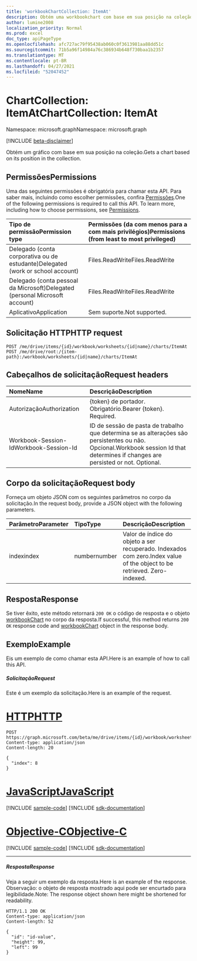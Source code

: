 ```yaml
---
title: 'workbookChartCollection: ItemAt'
description: Obtém uma workbookchart com base em sua posição na coleção.
author: lumine2008
localization_priority: Normal
ms.prod: excel
doc_type: apiPageType
ms.openlocfilehash: afc727ac79f95438ab060c0f3613981aa88dd51c
ms.sourcegitcommit: 71b5a96f14984a76c386934b648f730baa1b2357
ms.translationtype: MT
ms.contentlocale: pt-BR
ms.lasthandoff: 04/27/2021
ms.locfileid: "52047452"
---
```

# <a name="chartcollection-itemat"></a><span data-ttu-id="d522c-103">ChartCollection: ItemAt</span><span class="sxs-lookup"><span data-stu-id="d522c-103">ChartCollection: ItemAt</span></span>

<span data-ttu-id="d522c-104">Namespace: microsoft.graph</span><span class="sxs-lookup"><span data-stu-id="d522c-104">Namespace: microsoft.graph</span></span>

[!INCLUDE [beta-disclaimer](../../includes/beta-disclaimer.md)]

<span data-ttu-id="d522c-105">Obtém um gráfico com base em sua posição na coleção.</span><span class="sxs-lookup"><span data-stu-id="d522c-105">Gets a chart based on its position in the collection.</span></span>
## <a name="permissions"></a><span data-ttu-id="d522c-106">Permissões</span><span class="sxs-lookup"><span data-stu-id="d522c-106">Permissions</span></span>
<span data-ttu-id="d522c-p101">Uma das seguintes permissões é obrigatória para chamar esta API. Para saber mais, incluindo como escolher permissões, confira [Permissões](/graph/permissions-reference).</span><span class="sxs-lookup"><span data-stu-id="d522c-p101">One of the following permissions is required to call this API. To learn more, including how to choose permissions, see [Permissions](/graph/permissions-reference).</span></span>

|<span data-ttu-id="d522c-109">Tipo de permissão</span><span class="sxs-lookup"><span data-stu-id="d522c-109">Permission type</span></span>      | <span data-ttu-id="d522c-110">Permissões (da com menos para a com mais privilégios)</span><span class="sxs-lookup"><span data-stu-id="d522c-110">Permissions (from least to most privileged)</span></span>              |
|:--------------------|:---------------------------------------------------------|
|<span data-ttu-id="d522c-111">Delegado (conta corporativa ou de estudante)</span><span class="sxs-lookup"><span data-stu-id="d522c-111">Delegated (work or school account)</span></span> | <span data-ttu-id="d522c-112">Files.ReadWrite</span><span class="sxs-lookup"><span data-stu-id="d522c-112">Files.ReadWrite</span></span>    |
|<span data-ttu-id="d522c-113">Delegado (conta pessoal da Microsoft)</span><span class="sxs-lookup"><span data-stu-id="d522c-113">Delegated (personal Microsoft account)</span></span> | <span data-ttu-id="d522c-114">Files.ReadWrite</span><span class="sxs-lookup"><span data-stu-id="d522c-114">Files.ReadWrite</span></span>    |
|<span data-ttu-id="d522c-115">Aplicativo</span><span class="sxs-lookup"><span data-stu-id="d522c-115">Application</span></span> | <span data-ttu-id="d522c-116">Sem suporte.</span><span class="sxs-lookup"><span data-stu-id="d522c-116">Not supported.</span></span> |

## <a name="http-request"></a><span data-ttu-id="d522c-117">Solicitação HTTP</span><span class="sxs-lookup"><span data-stu-id="d522c-117">HTTP request</span></span>
<!-- { "blockType": "ignored" } -->
```http
POST /me/drive/items/{id}/workbook/worksheets/{id|name}/charts/ItemAt
POST /me/drive/root:/{item-path}:/workbook/worksheets/{id|name}/charts/ItemAt

```
## <a name="request-headers"></a><span data-ttu-id="d522c-118">Cabeçalhos de solicitação</span><span class="sxs-lookup"><span data-stu-id="d522c-118">Request headers</span></span>
| <span data-ttu-id="d522c-119">Nome</span><span class="sxs-lookup"><span data-stu-id="d522c-119">Name</span></span>       | <span data-ttu-id="d522c-120">Descrição</span><span class="sxs-lookup"><span data-stu-id="d522c-120">Description</span></span>|
|:---------------|:----------|
| <span data-ttu-id="d522c-121">Autorização</span><span class="sxs-lookup"><span data-stu-id="d522c-121">Authorization</span></span>  | <span data-ttu-id="d522c-p102">{token} de portador. Obrigatório.</span><span class="sxs-lookup"><span data-stu-id="d522c-p102">Bearer {token}. Required.</span></span> |
| <span data-ttu-id="d522c-124">Workbook-Session-Id</span><span class="sxs-lookup"><span data-stu-id="d522c-124">Workbook-Session-Id</span></span>  | <span data-ttu-id="d522c-p103">ID de sessão de pasta de trabalho que determina se as alterações são persistentes ou não. Opcional.</span><span class="sxs-lookup"><span data-stu-id="d522c-p103">Workbook session Id that determines if changes are persisted or not. Optional.</span></span>|

## <a name="request-body"></a><span data-ttu-id="d522c-127">Corpo da solicitação</span><span class="sxs-lookup"><span data-stu-id="d522c-127">Request body</span></span>
<span data-ttu-id="d522c-128">Forneça um objeto JSON com os seguintes parâmetros no corpo da solicitação.</span><span class="sxs-lookup"><span data-stu-id="d522c-128">In the request body, provide a JSON object with the following parameters.</span></span>

| <span data-ttu-id="d522c-129">Parâmetro</span><span class="sxs-lookup"><span data-stu-id="d522c-129">Parameter</span></span>    | <span data-ttu-id="d522c-130">Tipo</span><span class="sxs-lookup"><span data-stu-id="d522c-130">Type</span></span>   |<span data-ttu-id="d522c-131">Descrição</span><span class="sxs-lookup"><span data-stu-id="d522c-131">Description</span></span>|
|:---------------|:--------|:----------|
|<span data-ttu-id="d522c-132">index</span><span class="sxs-lookup"><span data-stu-id="d522c-132">index</span></span>|<span data-ttu-id="d522c-133">number</span><span class="sxs-lookup"><span data-stu-id="d522c-133">number</span></span>|<span data-ttu-id="d522c-p104">Valor de índice do objeto a ser recuperado. Indexados com zero.</span><span class="sxs-lookup"><span data-stu-id="d522c-p104">Index value of the object to be retrieved. Zero-indexed.</span></span>|

## <a name="response"></a><span data-ttu-id="d522c-136">Resposta</span><span class="sxs-lookup"><span data-stu-id="d522c-136">Response</span></span>

<span data-ttu-id="d522c-137">Se tiver êxito, este método retornará `200 OK` o código de resposta e o objeto [workbookChart](../resources/workbookchart.md) no corpo da resposta.</span><span class="sxs-lookup"><span data-stu-id="d522c-137">If successful, this method returns `200 OK` response code and [workbookChart](../resources/workbookchart.md) object in the response body.</span></span>

## <a name="example"></a><span data-ttu-id="d522c-138">Exemplo</span><span class="sxs-lookup"><span data-stu-id="d522c-138">Example</span></span>
<span data-ttu-id="d522c-139">Eis um exemplo de como chamar esta API.</span><span class="sxs-lookup"><span data-stu-id="d522c-139">Here is an example of how to call this API.</span></span>
##### <a name="request"></a><span data-ttu-id="d522c-140">Solicitação</span><span class="sxs-lookup"><span data-stu-id="d522c-140">Request</span></span>
<span data-ttu-id="d522c-141">Este é um exemplo da solicitação.</span><span class="sxs-lookup"><span data-stu-id="d522c-141">Here is an example of the request.</span></span>

# <a name="http"></a>[<span data-ttu-id="d522c-142">HTTP</span><span class="sxs-lookup"><span data-stu-id="d522c-142">HTTP</span></span>](#tab/http)
<!-- {
  "blockType": "request",
  "name": "chartcollection_itemat"
}-->
```http
POST https://graph.microsoft.com/beta/me/drive/items/{id}/workbook/worksheets/{id|name}/charts/ItemAt
Content-type: application/json
Content-length: 20

{
  "index": 8
}
```
# <a name="javascript"></a>[<span data-ttu-id="d522c-143">JavaScript</span><span class="sxs-lookup"><span data-stu-id="d522c-143">JavaScript</span></span>](#tab/javascript)
[!INCLUDE [sample-code](../includes/snippets/javascript/chartcollection-itemat-javascript-snippets.md)]
[!INCLUDE [sdk-documentation](../includes/snippets/snippets-sdk-documentation-link.md)]

# <a name="objective-c"></a>[<span data-ttu-id="d522c-144">Objective-C</span><span class="sxs-lookup"><span data-stu-id="d522c-144">Objective-C</span></span>](#tab/objc)
[!INCLUDE [sample-code](../includes/snippets/objc/chartcollection-itemat-objc-snippets.md)]
[!INCLUDE [sdk-documentation](../includes/snippets/snippets-sdk-documentation-link.md)]

---


##### <a name="response"></a><span data-ttu-id="d522c-145">Resposta</span><span class="sxs-lookup"><span data-stu-id="d522c-145">Response</span></span>
<span data-ttu-id="d522c-146">Veja a seguir um exemplo da resposta.</span><span class="sxs-lookup"><span data-stu-id="d522c-146">Here is an example of the response.</span></span> <span data-ttu-id="d522c-147">Observação: o objeto de resposta mostrado aqui pode ser encurtado para legibilidade.</span><span class="sxs-lookup"><span data-stu-id="d522c-147">Note: The response object shown here might be shortened for readability.</span></span>
<!-- {
  "blockType": "response",
  "truncated": true,
  "@odata.type": "microsoft.graph.workbookChart"
} -->
```http
HTTP/1.1 200 OK
Content-type: application/json
Content-length: 52

{
  "id": "id-value",
  "height": 99,
  "left": 99
}
```

<!-- uuid: 8fcb5dbc-d5aa-4681-8e31-b001d5168d79
2015-10-25 14:57:30 UTC -->
<!--
{
  "type": "#page.annotation",
  "description": "ChartCollection: ItemAt",
  "keywords": "",
  "section": "documentation",
  "tocPath": "",
  "suppressions": [
  ]
}
-->


